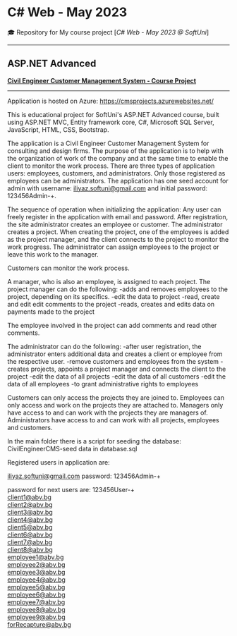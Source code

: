 # C# Web - May 2023
🎓 Repository for My course project [*C# Web - May 2023 @ SoftUni*]
***

## ASP.NET Advanced
[**Civil Engineer Customer Management System - Course Project**](https://github.com/iliyazz/CivilEngineerCMS)
***


Application is hosted on Azure: https://cmsprojects.azurewebsites.net/ 


This is educational project for SoftUni's ASP.NET Advanced course, built using ASP.NET MVC, Entity framework core, C#, Microsoft SQL Server, JavaScript, HTML, CSS, Bootstrap.

The application is a Civil Engineer Customer Management System for consulting and design firms. The purpose of the application is to help with the organization of work of the company and at the same time to enable the client to monitor the work process.
There are three types of application users: employees, customers, and administrators.
Only those registered as employees can be administrators.
The application has one seed account for admin with username: iliyaz.softuni@gmail.com and initial password: 123456Admin-+.

The sequence of operation when initializing the application:
Any user can freely register in the application with email and password.
After registration, the site administrator creates an employee or customer.
The administrator creates a project. When creating the project, one of the employees is added as the project manager, and the client connects to the project to monitor the work progress.
The administrator can assign employees to the project or leave this work to the manager.

Customers can monitor the work process.

A manager, who is also an employee, is assigned to each project.
The project manager can do the following:
-adds and removes employees to the project, depending on its specifics.
-edit the data to project
-read, create and edit edit comments to the project
-reads, creates and edits data on payments made to the project

The employee involved in the project can add comments and read other comments.

The administrator can do the following:
-after user registration, the administrator enters additional data and creates a client or employee from the respective user.
-remove customers and employees from the system
-creates projects, appoints a project manager and connects the client to the project
-edit the data of all projects
-edit the data of all customers
-edit the data of all employees
-to grant administrative rights to employees

Customers can only access the projects they are joined to.
Employees can only access and work on the projects they are attached to.
Managers only have access to and can work with the projects they are managers of.
Administrators have access to and can work with all projects, employees and customers.

In the main folder there is a script for seeding the database: CivilEngineerCMS-seed data in database.sql


Registered users in application are:

iliyaz.softuni@gmail.com
password: 123456Admin-+


password for next users are: 123456User-+
<br>
client1@abv.bg
<br>
client2@abv.bg
<br>
client3@abv.bg
<br>
client4@abv.bg
<br>
client5@abv.bg
<br>
client6@abv.bg
<br>
client7@abv.bg
<br>
client8@abv.bg
<br>
employee1@abv.bg
<br>
employee2@abv.bg
<br>
employee3@abv.bg
<br>
employee4@abv.bg
<br>
employee5@abv.bg
<br>
employee6@abv.bg
<br>
employee7@abv.bg
<br>
employee8@abv.bg
<br>
employee9@abv.bg
<br>
forRecapture@abv.bg
